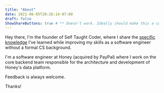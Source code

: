 ```yaml
---
title: "About"
date: 2021-06-05T20:26:14-07:00
draft: false
ShowShareButtons: true # ** Doesn't work. Ideally should make this a custom page
---
```


Hey there, I'm the founder of Self Taught Coder, where I share the [specific knowledge](https://nav.al/specific-knowledge) I've learned while improving my skills as a software engineer without a formal CS background.

I'm a software engineer at Honey (acquired by PayPal) where I work on the core backend team responsible for the architecture and development of Honey's data platform.

Feedback is always welcome.

Thanks!
